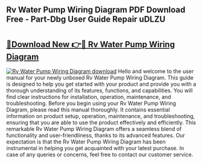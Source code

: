 ## Rv Water Pump Wiring Diagram PDF Download Free - Part-Dbg User Guide Repair uDLZU

# <h2><a href="http://dfubka.blite.top/?on=Rv+Water+Pump+Wiring+Diagram">🔗Download New 👉🔴 Rv Water Pump Wiring Diagram</a></h2>

[![Rv Water Pump Wiring Diagram download](https://i.imgur.com/lujVjoI.png)](http://dfubka.blite.top/?on=Rv+Water+Pump+Wiring+Diagram)
Hello and welcome to the user manual for your newly unboxed Rv Water Pump Wiring Diagram. This guide is designed to help you get started with your product and provide you with a thorough understanding of its features, functions, and capabilities. You will find clear instructions for installation, operation, maintenance, and troubleshooting. Before you begin using your Rv Water Pump Wiring Diagram, please read this manual thoroughly. It contains essential information on product setup, operation, maintenance, and troubleshooting, ensuring that you are able to use the product effectively and efficiently. This remarkable Rv Water Pump Wiring Diagram offers a seamless blend of functionality and user-friendliness, thanks to its advanced features. Our expectation is that the Rv Water Pump Wiring Diagram has been instrumental in helping you get acquainted with your latest purchase. In case of any queries or concerns, feel free to contact our customer service.
